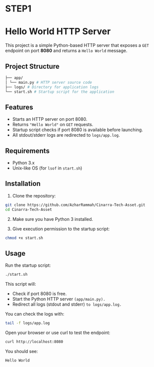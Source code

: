 # STEP1

# Hello World HTTP Server

This project is a simple Python-based HTTP server that exposes a `GET` endpoint on port **8080** and returns a `Hello World` message.

##  Project Structure

```bash
├── app/
│ └── main.py # HTTP server source code
├── logs/ # Directory for application logs
└── start.sh # Startup script for the application
```

##  Features

- Starts an HTTP server on port 8080.
- Returns `"Hello World"` on `GET` requests.
- Startup script checks if port 8080 is available before launching.
- All stdout/stderr logs are redirected to `logs/app.log`.

##  Requirements

- Python 3.x
- Unix-like OS (for `lsof` in `start.sh`)

##  Installation

1. Clone the repository:

```bash
git clone https://github.com/AzharRammah/Cinarra-Tech-Asset.git
cd Cinarra-Tech-Asset
```

2. Make sure you have Python 3 installed.

3. Give execution permission to the startup script:

```bash
chmod +x start.sh
```

## Usage 

Run the startup script:

```bash
./start.sh
```

This script will:

- Check if port 8080 is free.
- Start the Python HTTP server `(app/main.py).`
- Redirect all logs (stdout and stderr) `to logs/app.log.`

You can check the logs with:

```bash
tail -f logs/app.log
```

Open your browser or use curl to test the endpoint:

```bash
curl http://localhost:8080
```
You should see:

```bash
Hello World
```